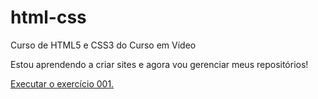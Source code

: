 # html-css
 Curso de HTML5 e CSS3 do Curso em Vídeo

Estou aprendendo a criar sites e agora vou gerenciar meus repositórios!

<a href="https://claudio-bs.github.io/html-css/exercicios/ex001/index.html">Executar o exercício 001.</a>